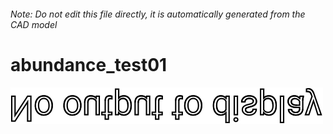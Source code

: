 ###### Note: Do not edit this file directly, it is automatically generated from the CAD model

# abundance_test01

![](/project.svg)



 

